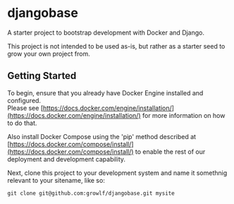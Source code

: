 # djangobase
A starter project to bootstrap development with Docker and Django.

This project is not intended to be used as-is, but rather as a starter seed to grow 
your own project from.

## Getting Started
To begin, ensure that you already have Docker Engine installed and configured.  
Please see [https://docs.docker.com/engine/installation/](https://docs.docker.com/engine/installation/) for more information on how 
to do that.

Also install Docker Compose using the 'pip' method described at 
[https://docs.docker.com/compose/install/](https://docs.docker.com/compose/install/)
to enable the rest of our deployment and development capability.

Next, clone this project to your development system and name it somethnig relevant to
your sitename, like so:

`git clone git@github.com:growlf/djangobase.git mysite`


